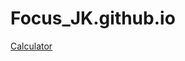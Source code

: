 # Focus_JK.github.io

<a href = "https://focusjk.github.io/calculator.github.io/calculator.html"> Calculator </a>

